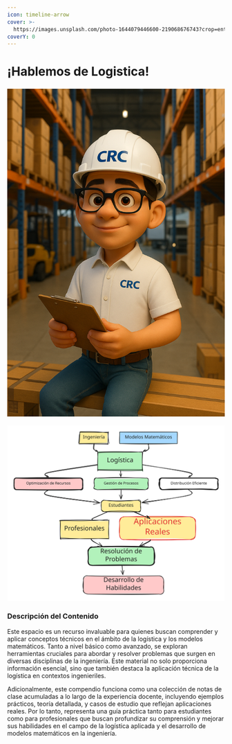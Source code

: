 ```yaml
---
icon: timeline-arrow
cover: >-
  https://images.unsplash.com/photo-1644079446600-219068676743?crop=entropy&cs=srgb&fm=jpg&ixid=M3wxOTcwMjR8MHwxfHNlYXJjaHwzfHxsb2dpc3RpY2F8ZW58MHx8fHwxNzQ3ODgwOTA5fDA&ixlib=rb-4.1.0&q=85
coverY: 0
---
```


# ¡Hablemos de Logistica!

### ![](../../.gitbook/assets/CRCwh.png)

<img src="../../.gitbook/assets/file.excalidraw (1) (1) (1).svg" alt="la logistica es el ADN del ingniero" class="gitbook-drawing">

### Descripción del Contenido

Este espacio es un recurso invaluable para quienes buscan comprender y aplicar conceptos técnicos en el ámbito de la logística y los modelos matemáticos. Tanto a nivel básico como avanzado, se exploran herramientas cruciales para abordar y resolver problemas que surgen en diversas disciplinas de la ingeniería. Este material no solo proporciona información esencial, sino que también destaca la aplicación técnica de la logística en contextos ingenieriles.

Adicionalmente, este compendio funciona como una colección de notas de clase acumuladas a lo largo de la experiencia docente, incluyendo ejemplos prácticos, teoría detallada, y casos de estudio que reflejan aplicaciones reales. Por lo tanto, representa una guía práctica tanto para estudiantes como para profesionales que buscan profundizar su comprensión y mejorar sus habilidades en el campo de la logística aplicada y el desarrollo de modelos matemáticos en la ingeniería.
